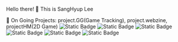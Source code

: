 Hello there! 👋
This is SangHyup Lee 


🔭 On Going Projects: project.GG(Game Tracking), project.webzine, projectHM(2D Game)
![Static Badge](https://img.shields.io/badge/Python-%233776AB?style=flat-square&logo=Python&logoColor=%23ffffff)
![Static Badge](https://img.shields.io/badge/MySQL-%234479A1?style=flat-square&logo=MySQL&logoColor=%23ffffff)
![Static Badge](https://img.shields.io/badge/JavaScript-%23F7DF1E?style=flat-square&logo=JavaScript&logoColor=%23000000)
![Static Badge](https://img.shields.io/badge/C-%23A8B9CC?style=flat-square&logo=JavaScript&logoColor=%23000000)
![Static Badge](https://img.shields.io/badge/CSS-%23663399?style=flat-square&logo=css&logoColor=%23ffffff)
![Static Badge](https://img.shields.io/badge/HTML-%23E34F26?style=flat-square&logo=css&logoColor=%23ffffff)


<!--
**aiden293/aiden293** is a ✨ _special_ ✨ repository because its `README.md` (this file) appears on your GitHub profile.

Here are some ideas to get you started:

- 🔭 On Going Projects: project.GG(Game Tracking), project.webzine, projectHM(2D Game)
- 🌱
- 👯 I’m looking to collaborate on ...
- 🤔 I’m looking for help with ...
- 💬 Ask me about ...
- 📫 How to reach me: ...
- 😄 Pronouns: ...
- ⚡ Fun fact: ...
-->
